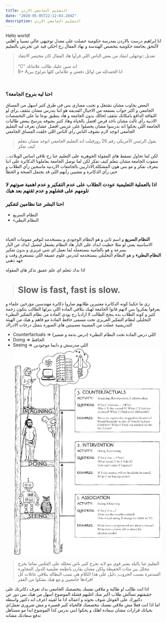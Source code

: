 ```yaml
---
title: التعليم الجامعي الاردن 
date: "2020-05-05T22:12:03.284Z"
description: التعليم الجامعي الاردن
---
```

Hello world!<br>
 انا ابراهيم درست بالاردن بمدرسة حكومية حصلت على معدل توجيهي عالي نسبيا و أهلني لألتحق بجامعة حكومية بتخصص الهندسة و بهاد المقال رح احكي فيه عن تجربتي بالتعليم 

> تعديل :توجهلي انتقاد من بعض الناس اللي قرأوا هاد المقال كان مختصر الانتقاد  
<br>"C"  انه مبين عليك طالب علاماتك 
<br>B+ Aانا الحمدلله من اوائل دفعتي و علاماتي كلها تتراوح بين 
<br>

### احنا ليه بنروح الجامعة؟ <br>
البعض بجاوب مشان نشتغل و نجيب مصاري بس في طرق كثير اسهل من المساق الجامعي و اكثر جواب بسمعه من الاجيال القديمة هو اننا بندرس مشان نتثقف برأي لو الثقافة الدافع بامكانك تتثقف لحالك بدون الجامعة و هاد بنطبق نوعا ما على التخصصات الادبية رأي ثالث مشان ناخد فرص افضل بالحياة وهاد كثير بشوفه بترسخ ببعض طالبات الجامعة اللي بحكوا انه بدرسوا مشان يحصلوا على عريس افضل
عشان نعرف ليه التعليم الجامعي انوجد لازم نشوف الناس رأي الناس اللي خلقت المساق الجامعي 
> بقول الرئيس الأمريكي رقم 26 روزفيلت انه التعليم الجامعي انوجد مشان نتعلم كيف نفكر

...لكن لما تحاول تسقط هاي المقولة الجوهرية على التعليم عنا رح تلاقي اساس الويلات  
منفوت الجامعة مشان نتعلم كيف نفكر لكن لما نوصل الجامعة بعاملونا الدكاترة على اننا بنعرف نفكر و مو بس هون المشكلة,الاداريين بالجامعات الاردنية ماسحين رأي الطلاب و حتى رأي الدكاترة و مشيين رأيهم اللي قد يحتمل الصحة و الخطأ
### اذا بالعملية التعليمية عودت الطلاب على عدم التفكير و عدم اهمية صوتهم لا تلومهم على فشلهم و عدم ثقتهم بعد  هيك

### احنا البشر عنا نظامين لتفكير 
* النظام السريع
* النظام البطيء
<br>

<b>النظام السريع</b>
 و اسم ثاني و هو النظام الوجودي و بنستخدمه لتوفير مقومات الحياة الاساسية يعني لو مثلا حطيت ايدك على النار هاد النظام بشتغل لتشيل ايدك عن النار بسرعة و هو بالعامية بنستعمله لما نعمل اي شي غريزي و بدون تفكير <br> 
 <b> النظام البطيء</b> 
 و هو النظام التحليلي بنستخدمه لندرس علوم عميقة اللي بتستغرق وقت و جهد ذهني <br>

 اذا بدك تتعلم اي علم عميق تذكر هاي المقولة
> # <b> Slow is fast, fast is slow. </b>

زي ما حكينا كونه الدكاترة معتبرين طلابهم صاروا دكاترة مهندسين مؤرخين علماء و بعرفوا يفكروا بس لانهم فاتوا الجامعة لهيك بتلاقي المادة اللي بنزلها الطالب بتكون زخمة كثير و كونه الطلاب بده ينجح الطالب لا اراديا رح يودي المادة من نظام التفكير البطيء التحليلي لنظام التفكير الغريزي تحت مسمى حافظ المادة مو فاهم و هيك من الهيئة التدريسية عملت من المصيبة مصيبتين 
هاي الصورة بتمثل درجات الادراك
* Counterfactuals => (درس بذمة و ضمير) اللي درس المادة تحت النظام البطيء 
* Doing => الحافظ
* Seeing => اللي مدرسش و دايما موجودين
![Levels of thinking](./thinking.jpg)
> التعليم عنا بالبلد يعتبر قوي مو لانه بخرج كثير ناس محللة على العكس تماما بخرج محلل بين مئات الحفيظة ولكن مشان يقارن بانظمة تعليمية للدول المجاورة المتدمرة بسبب الحروب, دليل على هذا الكلام هي نسب البطالة بتلاقي عائلات كل افرادها جامعيين و مع هيك بشكوا من الفقر

اذا انت طالب او طالبة و ملاقي نفسك بتخصصك الجامعي بدك تعرف دكاترتك على حقيقتهم تسألش طلاب اكبر منك اغلبهم فشلة الموضوع اسهل من هيك بس دور عن دكتورك على الغوغل شوف بحوثه و اعماله اذا ما لقيته اعرف انه دكتور واسطة<br>
اما اذا انت فعلا مش ملاقي نفسك بتخصصك فالحياة كثير قصيرة و مش ضروري تعمل/ي بحياتك قرارات مشان سعادة اهلك و يحكوا ابني بدرس كذا الموضوع ابدا مو مستاهل تدفع سعادتك مشانه
